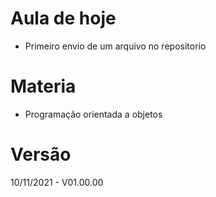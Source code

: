 # Aula de hoje

* Primeiro envio de um arquivo no repositorio

# Materia

* Programação orientada a objetos

# Versão

10/11/2021 - V01.00.00
